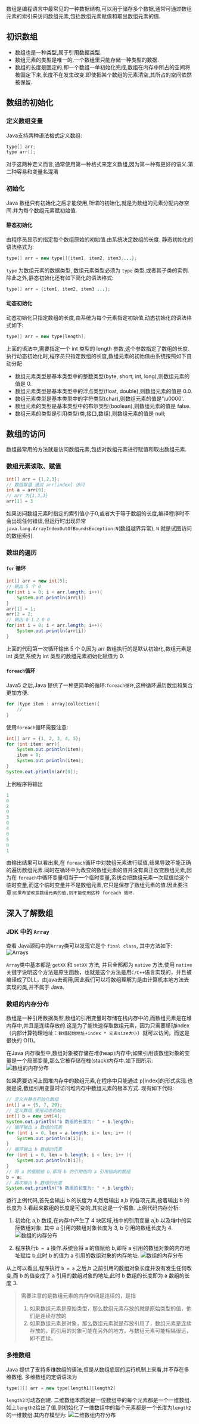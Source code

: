

数组是编程语言中最常见的一种数据结构,可以用于储存多个数据,通常可通过数组元素的索引来访问数组元素,包括数组元素赋值和取出数组元素的值.
## 初识数组

* 数组也是一种类型,属于引用数据类型.
* 数组元素的类型是唯一的,一个数组里只能存储一种类型的数据.
* 数组的长度是固定的,即一个数组一单初始化完成,数组在内存中所占的空间将被固定下来,长度不在发生改变.即使把某个数组的元素清空,其所占的空间依然被保留.

## 数组的初始化

### 定义数组变量
Java支持两种语法格式定义数组:
```java
type[] arr;
type arr[];
```
对于这两种定义而言,通常使用第一种格式来定义数组,因为第一种有更好的语义.第二种容易和变量名混淆
### 初始化
Java 数组只有初始化之后才能使用,所谓的初始化,就是为数组的元素分配内存空间.并为每个数组元素赋初始值.
#### 静态初始化
由程序员显示的指定每个数组原始的初始值.由系统决定数组的长度.
静态初始化的语法格式为:

```java
type[] arr = new type[]{item1, item2, item3,...};
```

`type` 为数组元素的数据类型, 数组元素类型必须为 `type` 类型,或者其子类的实例.
除此之外,静态初始化还有如下简化的语法格式:

```java
type[] arr = {item1, item2, item3 ...};
```
#### 动态初始化
动态初始化只指定数组的长度,由系统为每个元素指定初始值,动态初始化的语法格式如下:
```java
type[] arr = new type[length];
```
上面的语法中,需要指定一个 int 类型的 length 参数,这个参数指定了数组的长度.
执行动态初始化时,程序员只指定数组的长度,数组元素的初始值由系统按照如下自动分配
* 数组元素类型是基本类型中的整数类型(byte, short, int, long),则数组元素的值是 0.
* 数组元素类型是基本类型中的浮点类型(float, double),则数组元素的值是 0.0.
* 数组元素类型是基本类型中的字符类型(char),则数组元素的值是'\u0000'.
* 数组元素的类型是基本类型中的布尔类型(boolean),则数组元素的值是 false.
* 数组元素的类型是引用类型(类,接口,数组),则数组元素的值是 null;

## 数组的访问
数组最常用的方法就是访问数组元素,包括对数组元素进行赋值和取出数组元素.
### 数组元素读取、赋值
```java
int[] arr = {1,2,3};
// 数组取值 通过 arr[index] 访问 
int a = arr[0];
// arr 为{1,3,3}
arr[1] = 3
```
如果访问数组元素时指定的索引值小于0,或者大于等于数组的长度,编译程序时不会出现任何错误,但运行时出现异常`java.lang.ArrayIndexOutOfBoundsException:N`(数组越界异常), `N` 就是试图访问的数组索引.
### 数组的遍历
#### `for` 循环
```java
int[] arr = new int[5];
// 输出 5 个 0
for(int i = 0; i < arr.length; i++){
    System.out.println(arr[i])
}
arr[1] = 1;
arr[2 = 2;
// 输出 0 1 2 0 0
for(int i = 0; i < arr.length; i++){
    System.out.println(arr[i])
}
```
上面的代码第一次循环输出 5 个 0,因为 arr 数组执行的是默认初始化,数组元素是 int 类型,系统为 int 类型的数组元素初始化赋值为 0.

#### `foreach`循环
Java5 之后,Java 提供了一种更简单的循环:`foreach循环`,这种循环遍历数组和集合更加方便.
```java
for (type item : array|collection){
    // 
}
```
使用`foreach`循环需要注意:
```java
int[] arr = {1, 2, 3, 4, 5};
for (int item: arr){
    System.out.println(item);
    item = 0;
    System.out.println(item);
}
System.out.println(arr[0]);
```
上例程序将输出
```java
1
0
2
0
3
0
4
0
5
0
1
```
由输出结果可以看出来,在 `foreach`循环中对数组元素进行赋值,结果导致不能正确的遍历数组元素.同时在循环中为改变的数组元素的值并没有真正改变数组元素,因为在 `foreach`中循环变量相当于一个临时变量,系统会把数组元素一次赋值给这个临时变量,而这个临时变量并不是数组元素,它只是保存了数组元素的值.因此要注意:`如果希望改变数组元素的值,则不能使用这种 foreach 循环`.

## 深入了解数组
### JDK 中的 `Array`
查看 Java源码中的`Array`类可以发现它是个 `final class`, 其中方法如下:
![Arrays](https://cdn.jsdelivr.net/gh/yuanjianchen/static@master/uPic/images/post/2020/08/951706-20200326003506393-472307678.png)

`Array`类中基本都是 `getXX` 和 `setXX` 方法,
并且全部都为 `native` 方法.使用 `native`关键字说明这个方法是原生函数，也就是这个方法是用`C/C++`语言实现的，并且被编译成了DLL，由java去调用,因此我们可以将数组理解为是由计算机本地方法去实现的类,并不属于 Java.

### 数组的内存分布
数组是一种引用数据类型,数组的引用变量时存储在栈内存中的,而数组元素是在堆内存中,并且是连续存放的.这是为了能快速存取数组元素，因为只需要移动index（内部计算物理地址：`数组起始地址+index * 元素size大小`）就可以访问，而这是很快的 O(1)。

在Java 内存模型中,数组对象被存储在堆(heap)内存中;如果引用该数组对象的变量是一个局部变量,那么它被存储在栈(stack)内存中.如下图所示:
![数组的内存分布](https://cdn.jsdelivr.net/gh/yuanjianchen/static@master/uPic/images/post/2020/08/951706-20200326003552496-1279006593.png)

如果需要访问上图堆内存中的数组元素,在程序中只能通过 p[index]的形式实现.也就是说,数组引用变量时访问堆内存中数组元素的根本方式.
现有如下代码:
```java
// 定义并静态初始化数组
int[] a = {5, 7, 20};
// 定义数组,使用动态初始化
int[] b = new int[4];
System.out.println("b 数组的长度为: " + b.length);
// 循环输出 a 数组的元素
for (int i = 0, len = a.length; i < len; i++ ){
    System.out.println(a[i]);
}
// 循环输出 b 数组的元素
for (int i = 0, len = b.length; i < len; i++ ){
    System.out.println(b[i]);
}
// 将 a 的值赋给 b,即将 b 的引用指向 a 引用指向的数组
b = a;
// 再次输出 b 数组的长度
System.out.println("b 数组的长度为: " + b.length);

```
运行上例代码,首先会输出 b 的长度为 4,然后输出 a,b 的各项元素,接着输出 b 的长度为 3.看起来数组的长度是可变的,其实这是一个假象.
上例代码内存分析:

1. 初始化 a,b 数组,在内存中产生了 4 块区域,栈中的引用变量 a,b 以及堆中的实际数组对象. 其中 a 引用的数组对象长度为 3, b 引用的数组长度为 4.
![数组的内存分布](https://cdn.jsdelivr.net/gh/yuanjianchen/static@master/uPic/images/post/2020/08/951706-20200326003632495-1700626784.png)

2. 程序执行`b = a` 操作.系统会将 a 的值赋给 b,即将 a 引用的数组对象的内存地址赋给 b,此时 b 的值为 a 引用的数组对象的内存地址.
![数组的内存分布](https://cdn.jsdelivr.net/gh/yuanjianchen/static@master/uPic/images/post/2020/08/951706-20200326003650253-1864720497.png)


从上可以看出,程序执行 `b = a` 之后,b 之前引用的数组对象长度并没有发生任何改变,而 b 的值变成了 a 引用的数组对象的地址,此时 b 数组的长度即为 a 数组的长度 3.

> 需要注意的是数组元素的内存空间是连续的，是指
> 1. 如果数组元素是原始类型，那么数组元素存放的就是原始类型的值，他们是连续存放的
> 2. 如果数组元素是对象，那么数组元素就是存放引用了，数组元素是连续存放的，而引用的对象可能在另外的地方，与数组元素可能相隔很远，即不连续。

### 多维数组
Java 提供了支持多维数组的语法,但是从数组底层的运行机制上来看,并不存在多维数组.
多维数组的定语语法为

```java
type[][] arr = new type[length1][length2]
```
`length2`可动态创建.
二维数组本质就是一位数组中的每个元素都是一个一维数组. 如上`length2`给出了值,则初始化了一维数组中的每个元素都是一个长度为`length2`的一维数组.其内存模型为:
![二维数组内存分布](https://cdn.jsdelivr.net/gh/yuanjianchen/static@master/uPic/images/post/2020/08/951706-20200326003710848-1203499712.png)